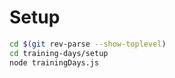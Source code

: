 # Setup

``` bash
cd $(git rev-parse --show-toplevel)
cd training-days/setup
node trainingDays.js
```
